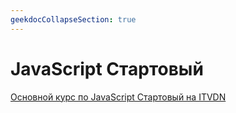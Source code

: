 ```yaml
---
geekdocCollapseSection: true
---
```


# JavaScript Cтартовый

[Основной курс по JavaScript Cтартовый на ITVDN](https://itvdn.com/ru/video/javascript-starter)